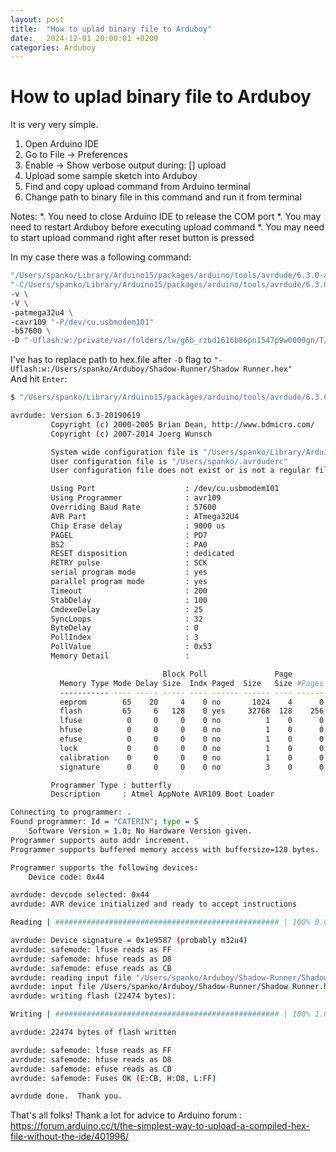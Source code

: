 ```yaml
---
layout: post
title:  "How to uplad binary file to Arduboy"
date:   2024-12-01 20:00:01 +0200
categories: Arduboy
---
```

# How to uplad binary file to Arduboy

It is very very simple.

1. Open Arduino IDE 
2. Go to File -> Preferences
3. Enable -> Show verbose output during: [] upload
4. Upload some sample sketch into Arduboy
5. Find and copy upload command from Arduino terminal
6. Change path to binary file in this command and run it from terminal

Notes:
*. You need to close Arduino IDE to release the COM port
*. You may need to restart Arduboy before executing upload command
*. You may need to start upload command right after reset button is pressed

In my case there was a following command:
```bash
"/Users/spanko/Library/Arduino15/packages/arduino/tools/avrdude/6.3.0-arduino17/bin/avrdude" \
"-C/Users/spanko/Library/Arduino15/packages/arduino/tools/avrdude/6.3.0-arduino17/etc/avrdude.conf" \
-v \
-V \
-patmega32u4 \
-cavr109 "-P/dev/cu.usbmodem101" 
-b57600 \
-D "-Uflash:w:/private/var/folders/lw/g6b_rzbd1616b86pn1547p9w0000gn/T/arduino/sketches/EB6F26627ADC17C2831534A5E05EC8DB/barcode-boy.ino.hex:i"
```

I've has to replace path to hex.file after `-D` flag to `"-Uflash:w:/Users/spanko/Arduboy/Shadow-Runner/Shadow Runner.hex"`  
And hit `Enter`:  
```bash
$ "/Users/spanko/Library/Arduino15/packages/arduino/tools/avrdude/6.3.0-arduino17/bin/avrdude" "-C/Users/spanko/Library/Arduino15/packages/arduino/tools/avrdude/6.3.0-arduino17/etc/avrdude.conf" -v -V -patmega32u4 -cavr109 "-P/dev/cu.usbmodem101" -b57600 -D "-Uflash:w:/Users/spanko/Arduboy/Shadow-Runner/Shadow Runner.hex"

avrdude: Version 6.3-20190619
         Copyright (c) 2000-2005 Brian Dean, http://www.bdmicro.com/
         Copyright (c) 2007-2014 Joerg Wunsch

         System wide configuration file is "/Users/spanko/Library/Arduino15/packages/arduino/tools/avrdude/6.3.0-arduino17/etc/avrdude.conf"
         User configuration file is "/Users/spanko/.avrduderc"
         User configuration file does not exist or is not a regular file, skipping

         Using Port                    : /dev/cu.usbmodem101
         Using Programmer              : avr109
         Overriding Baud Rate          : 57600
         AVR Part                      : ATmega32U4
         Chip Erase delay              : 9000 us
         PAGEL                         : PD7
         BS2                           : PA0
         RESET disposition             : dedicated
         RETRY pulse                   : SCK
         serial program mode           : yes
         parallel program mode         : yes
         Timeout                       : 200
         StabDelay                     : 100
         CmdexeDelay                   : 25
         SyncLoops                     : 32
         ByteDelay                     : 0
         PollIndex                     : 3
         PollValue                     : 0x53
         Memory Detail                 :

                                  Block Poll               Page                       Polled
           Memory Type Mode Delay Size  Indx Paged  Size   Size #Pages MinW  MaxW   ReadBack
           ----------- ---- ----- ----- ---- ------ ------ ---- ------ ----- ----- ---------
           eeprom        65    20     4    0 no       1024    4      0  9000  9000 0x00 0x00
           flash         65     6   128    0 yes     32768  128    256  4500  4500 0x00 0x00
           lfuse          0     0     0    0 no          1    0      0  9000  9000 0x00 0x00
           hfuse          0     0     0    0 no          1    0      0  9000  9000 0x00 0x00
           efuse          0     0     0    0 no          1    0      0  9000  9000 0x00 0x00
           lock           0     0     0    0 no          1    0      0  9000  9000 0x00 0x00
           calibration    0     0     0    0 no          1    0      0     0     0 0x00 0x00
           signature      0     0     0    0 no          3    0      0     0     0 0x00 0x00

         Programmer Type : butterfly
         Description     : Atmel AppNote AVR109 Boot Loader

Connecting to programmer: .
Found programmer: Id = "CATERIN"; type = S
    Software Version = 1.0; No Hardware Version given.
Programmer supports auto addr increment.
Programmer supports buffered memory access with buffersize=128 bytes.

Programmer supports the following devices:
    Device code: 0x44

avrdude: devcode selected: 0x44
avrdude: AVR device initialized and ready to accept instructions

Reading | ################################################## | 100% 0.00s

avrdude: Device signature = 0x1e9587 (probably m32u4)
avrdude: safemode: lfuse reads as FF
avrdude: safemode: hfuse reads as D8
avrdude: safemode: efuse reads as CB
avrdude: reading input file "/Users/spanko/Arduboy/Shadow-Runner/Shadow Runner.hex"
avrdude: input file /Users/spanko/Arduboy/Shadow-Runner/Shadow Runner.hex auto detected as Intel Hex
avrdude: writing flash (22474 bytes):

Writing | ################################################## | 100% 1.69s

avrdude: 22474 bytes of flash written

avrdude: safemode: lfuse reads as FF
avrdude: safemode: hfuse reads as D8
avrdude: safemode: efuse reads as CB
avrdude: safemode: Fuses OK (E:CB, H:D8, L:FF)

avrdude done.  Thank you.
```

That's all folks!
Thank a lot for advice to Arduino forum : <https://forum.arduino.cc/t/the-simplest-way-to-upload-a-compiled-hex-file-without-the-ide/401996/>
